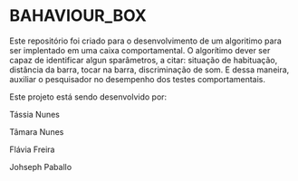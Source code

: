 # BAHAVIOUR_BOX

Este repositório foi criado para o desenvolvimento de um algoritimo para ser implentado em uma caixa comportamental. 
O algorítimo dever ser capaz de identificar algun sparâmetros, a citar: situação de habituação, distância da barra, tocar na barra, 
discriminação de som. E dessa maneira, auxiliar o pesquisador no desempenho dos testes comportamentais.

Este projeto está sendo desenvolvido por:

Tássia Nunes

Tâmara Nunes

Flávia Freira

Johseph Paballo
